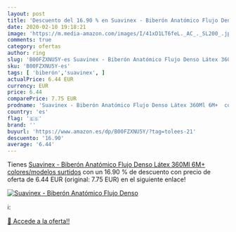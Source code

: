 ```yaml
---
layout: post
title: 'Descuento del 16.90 % en Suavinex - Biberón Anatómico Flujo Denso'
date: 2020-02-10 19:18:21
image: 'https://m.media-amazon.com/images/I/41xD1LT6feL._AC_._SL200_.jpg'
comments: true
category: ofertas
author: ring
slug: 'B00FZXNU5Y-es Suavinex - Biberón Anatómico Flujo Denso Látex 360Ml 6M+...'
sku: 'B00FZXNU5Y-es'
tags: [ 'biberón','suavinex', ]
actualPrice: 6.44 EUR
currency: EUR
price: 6.44
comparePrice: 7.75 EUR
prodname: 'Suavinex - Biberón Anatómico Flujo Denso Látex 360Ml 6M+  colores/modelos surtidos'
country: 'es'
flag: '🇪🇸'
brand: ''
buyurl: 'https://www.amazon.es/dp/B00FZXNU5Y/?tag=tolees-21'
descuento: '16.90'
average: '6.44'
---
```


Tienes [Suavinex - Biberón Anatómico Flujo Denso Látex 360Ml 6M+  colores/modelos surtidos](https://www.amazon.es/dp/B00FZXNU5Y/?tag=tolees-21) con un 16.90 % de descuento con precio de oferta de 6.44 EUR (original: 7.75 EUR) en el siguiente enlace!

[![Suavinex - Biberón Anatómico Flujo Denso](https://m.media-amazon.com/images/I/41xD1LT6feL._AC_._SL200_.jpg)](https://www.amazon.es/dp/B00FZXNU5Y/?tag=tolees-21)

ℹ️:


[🛒 Accede a la oferta!!](https://www.amazon.es/dp/B00FZXNU5Y/?tag=tolees-21)
